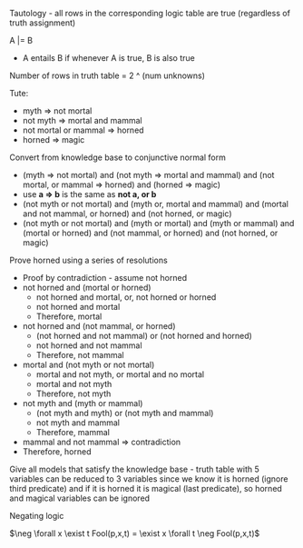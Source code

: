 Tautology - all rows in the corresponding logic table are true (regardless of truth assignment)

A |= B

- A entails B if whenever A is true, B is also true

Number of rows in truth table = 2 ^ (num unknowns)

Tute:

- myth => not mortal
- not myth => mortal and mammal
- not mortal or mammal => horned
- horned => magic

Convert from knowledge base to conjunctive normal form

- (myth => not mortal) and (not myth => mortal and mammal) and (not mortal, or mammal => horned) and (horned => magic)
- use **a => b** is the same as **not a, or b**
- (not myth or not mortal) and (myth or, mortal and mammal) and (mortal and not mammal, or horned) and (not horned, or magic)
- (not myth or not mortal) and (myth or mortal) and (myth or mammal) and (mortal or horned) and (not mammal, or horned) and (not horned, or magic)

Prove horned using a series of resolutions

- Proof by contradiction - assume not horned
- not horned and (mortal or horned)
  - not horned and mortal, or, not horned or horned
  - not horned and mortal
  - Therefore, mortal
- not horned and (not mammal, or horned)
  - (not horned and not mammal) or (not horned and horned)
  - not horned and not mammal
  - Therefore, not mammal
- mortal and (not myth or not mortal)
  - mortal and not myth, or mortal and no mortal
  - mortal and not myth
  - Therefore, not myth
- not myth and (myth or mammal)
  - (not myth and myth) or (not myth and mammal)
  - not myth and mammal
  - Therefore, mammal
- mammal and not mammal => contradiction
- Therefore, horned

Give all models that satisfy the knowledge base - truth table with 5 variables can be reduced to 3 variables since we know it is horned (ignore third predicate) and if it is horned it is magical (last predicate), so horned and magical variables can be ignored



Negating logic

$\neg \forall x \exist t Fool(p,x,t) = \exist x \forall t \neg Fool(p,x,t)$



